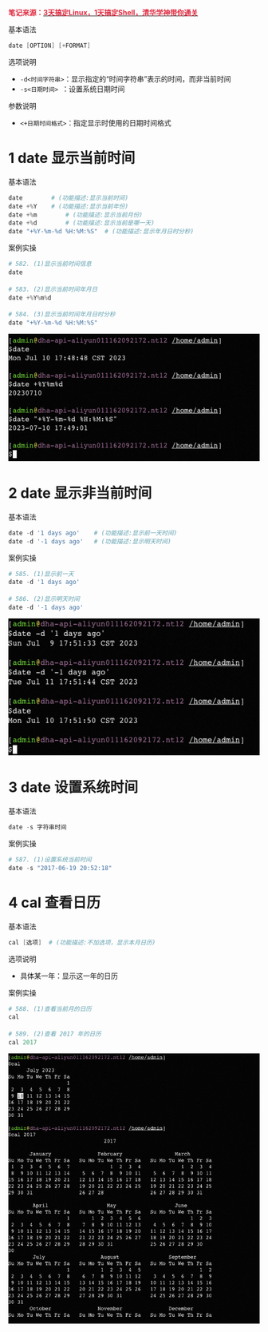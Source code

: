 **<font style="color:#DF2A3F;">笔记来源：</font>**[**<font style="color:#DF2A3F;">3天搞定Linux，1天搞定Shell，清华学神带你通关</font>**](https://www.bilibili.com/video/BV1WY4y1H7d3?p=9&vd_source=e8046ccbdc793e09a75eb61fe8e84a30)



基本语法

```powershell
date [OPTION] [+FORMAT] 
```

选项说明 

+ `-d<时间字符串>`：显示指定的“时间字符串”表示的时间，而非当前时间 
+ `-s<日期时间> `：设置系统日期时间 

参数说明

+ `<+日期时间格式>`：指定显示时使用的日期时间格式 

 					

# 1 date 显示当前时间 
 基本语法	

```powershell
date        # (功能描述:显示当前时间)
date +%Y  	# (功能描述:显示当前年份) 
date +%m		# (功能描述:显示当前月份)
date +%d		# (功能描述:显示当前是哪一天) 
date "+%Y-%m-%d %H:%M:%S"  # (功能描述:显示年月日时分秒)
```

案例实操 

```powershell
# 582. (1)显示当前时间信息 
date 

# 583. (2)显示当前时间年月日 
date +%Y%m%d 

# 584. (3)显示当前时间年月日时分秒 
date "+%Y-%m-%d %H:%M:%S"
```

 ![](images/39.png)				

# 2 date 显示非当前时间 
基本语法

```powershell
date -d '1 days ago'    # (功能描述:显示前一天时间)
date -d '-1 days ago' 	# (功能描述:显示明天时间) 
```

案例实操 

```powershell
# 585. (1)显示前一天
date -d '1 days ago'

# 586. (2)显示明天时间
date -d '-1 days ago'
```

![](images/40.png)	

# 3 date 设置系统时间 
基本语法

```powershell
date -s 字符串时间 
```

案例实操

```powershell
# 587. (1)设置系统当前时间 
date -s "2017-06-19 20:52:18" 
```

# 4 cal 查看日历 
基本语法

```powershell
cal [选项]  # (功能描述:不加选项，显示本月日历) 
```

选项说明 

+ 具体某一年：显示这一年的日历 

案例实操 

```powershell
# 588. (1)查看当前月的日历 
cal 

# 589. (2)查看 2017 年的日历
cal 2017 
```

![](images/41.png)				



